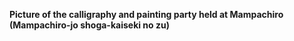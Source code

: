 **Picture of the calligraphy and painting party held at Mampachiro (Mampachiro-jo shoga-kaiseki no zu)**
